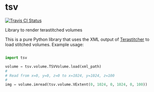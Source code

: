 # tsv

[![Travis CI Status](https://travis-ci.org/chunglabmit/tsv.svg?branch=master)](https://travis-ci.org/chunglabmit/tsv)


Library to render terastitched volumes

This is a pure Python library that uses the XML output of 
[Terastitcher](https://github.com/abria/TeraStitcher)
to load stitched volumes. Example usage:

```python

import tsv

volume = tsv.volume.TSVVolume.load(xml_path)
#
# Read from x=0, y=0, z=0 to x=1024, y=1024, z=100
#
img = volume.imread(tsv.volume.VExtent(0, 1024, 0, 1024, 0, 100))

```
